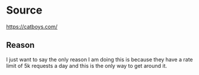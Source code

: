 # Source

<https://catboys.com/>

## Reason

I just want to say the only reason I am doing this is because they have a rate limit of 5k requests a day and this is the only way to get around it.
